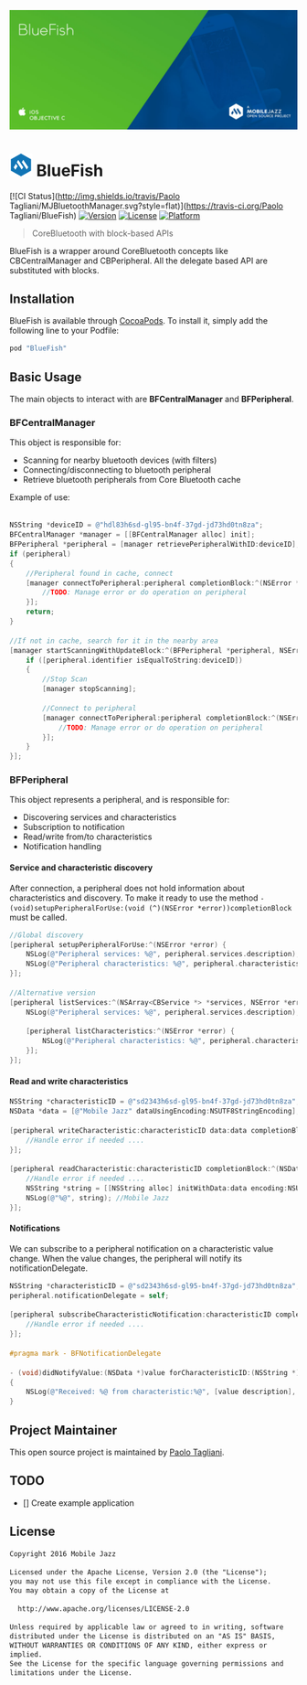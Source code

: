 
![Mobile Jazz Motis](https://raw.githubusercontent.com/mobilejazz/metadata/master/images/banners/mobile-jazz-bluefish-ios.jpg)
# ![Mobile Jazz Badge](https://raw.githubusercontent.com/mobilejazz/metadata/master/images/icons/mj-40x40.png) BlueFish

[![CI Status](http://img.shields.io/travis/Paolo Tagliani/MJBluetoothManager.svg?style=flat)](https://travis-ci.org/Paolo Tagliani/BlueFish)
[![Version](https://img.shields.io/cocoapods/v/BlueFish.svg?style=flat)](http://cocoapods.org/pods/BlueFish)
[![License](https://img.shields.io/cocoapods/l/BlueFish.svg?style=flat)](http://cocoapods.org/pods/BlueFish)
[![Platform](https://img.shields.io/cocoapods/p/BlueFish.svg?style=flat)](http://cocoapods.org/pods/BlueFish)



> CoreBluetooth with block-based APIs

BlueFish is a wrapper around CoreBluetooth concepts like CBCentralManager and CBPeripheral. All the delegate based API are substituted with blocks.

## Installation

BlueFish is available through [CocoaPods](http://cocoapods.org). To install
it, simply add the following line to your Podfile:

```ruby
pod "BlueFish"
```

## Basic Usage
The main objects to interact with are **BFCentralManager** and **BFPeripheral**.

### BFCentralManager

This object is responsible for:

- Scanning for nearby bluetooth devices (with filters)
- Connecting/disconnecting to bluetooth peripheral
- Retrieve bluetooth peripherals from Core Bluetooth cache

Example of use:

```objective-c

NSString *deviceID = @"hdl83h6sd-gl95-bn4f-37gd-jd73hd0tn8za";
BFCentralManager *manager = [[BFCentralManager alloc] init];
BFPeripheral *peripheral = [manager retrievePeripheralWithID:deviceID];
if (peripheral)
{
    //Peripheral found in cache, connect
    [manager connectToPeripheral:peripheral completionBlock:^(NSError *error) {
        //TODO: Manage error or do operation on peripheral
    }];
    return;
}

//If not in cache, search for it in the nearby area
[manager startScanningWithUpdateBlock:^(BFPeripheral *peripheral, NSError *error) {
    if ([peripheral.identifier isEqualToString:deviceID])
    {
        //Stop Scan
        [manager stopScanning];

        //Connect to peripheral
        [manager connectToPeripheral:peripheral completionBlock:^(NSError *error) {
            //TODO: Manage error or do operation on peripheral
        }];
    }
}];
```

### BFPeripheral

This object represents a peripheral, and is responsible for:

- Discovering services and characteristics
- Subscription to notification
- Read/write from/to characteristics
- Notification handling

#### Service and characteristic discovery

After connection, a peripheral does not hold information about characteristics and discovery. To make it ready to use the method `- (void)setupPeripheralForUse:(void (^)(NSError *error))completionBlock` must be called.

```objective-c
//Global discovery
[peripheral setupPeripheralForUse:^(NSError *error) {
    NSLog(@"Peripheral services: %@", peripheral.services.description);
    NSLog(@"Peripheral characteristics: %@", peripheral.characteristics.description);
}];

//Alternative version
[peripheral listServices:^(NSArray<CBService *> *services, NSError *error) {
    NSLog(@"Peripheral services: %@", peripheral.services.description);

    [peripheral listCharacteristics:^(NSError *error) {
        NSLog(@"Peripheral characteristics: %@", peripheral.characteristics.description);
    }];
}];
```
#### Read and write characteristics

```objective-c
NSString *characteristicID = @"sd2343h6sd-gl95-bn4f-37gd-jd73hd0tn8za";
NSData *data = [@"Mobile Jazz" dataUsingEncoding:NSUTF8StringEncoding];

[peripheral writeCharacteristic:characteristicID data:data completionBlock:^(NSError *error) {
    //Handle error if needed ....
}];

[peripheral readCharacteristic:characteristicID completionBlock:^(NSData *data, NSError *error) {
    //Handle error if needed ....
    NSString *string = [[NSString alloc] initWithData:data encoding:NSUTF8StringEncoding];
    NSLog(@"%@", string); //Mobile Jazz
}];
```

#### Notifications

We can subscribe to a peripheral notification on a characteristic value change. When the value changes, the peripheral will notify its notificationDelegate.

```objective-c
NSString *characteristicID = @"sd2343h6sd-gl95-bn4f-37gd-jd73hd0tn8za";
peripheral.notificationDelegate = self;

[peripheral subscribeCharacteristicNotification:characteristicID completionBlock:^(NSError *error) {
    //Handle error if needed ....
}];

#pragma mark - BFNotificationDelegate

- (void)didNotifyValue:(NSData *)value forCharacteristicID:(NSString *)characteristicID
{
    NSLog(@"Received: %@ from characteristic:%@", [value description], characteristicID);
}
```
## Project Maintainer

This open source project is maintained by [Paolo Tagliani](https://github.com/pablosproject).

## TODO

- [] Create example application

## License

    Copyright 2016 Mobile Jazz

    Licensed under the Apache License, Version 2.0 (the "License");
    you may not use this file except in compliance with the License.
    You may obtain a copy of the License at

      http://www.apache.org/licenses/LICENSE-2.0

    Unless required by applicable law or agreed to in writing, software
    distributed under the License is distributed on an "AS IS" BASIS,
    WITHOUT WARRANTIES OR CONDITIONS OF ANY KIND, either express or implied.
    See the License for the specific language governing permissions and
    limitations under the License.
